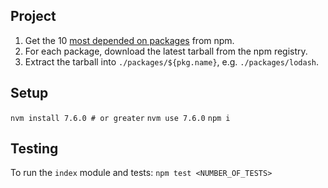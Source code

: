 ## Project

1. Get the 10 [most depended on packages](https://www.npmjs.com/browse/depended) from npm.
2. For each package, download the latest tarball from the npm registry.
3. Extract the tarball into `./packages/${pkg.name}`, e.g. `./packages/lodash`.

## Setup

`nvm install 7.6.0 # or greater`
`nvm use 7.6.0`
`npm i`

## Testing
To run the `index` module and tests:
`npm test <NUMBER_OF_TESTS>`